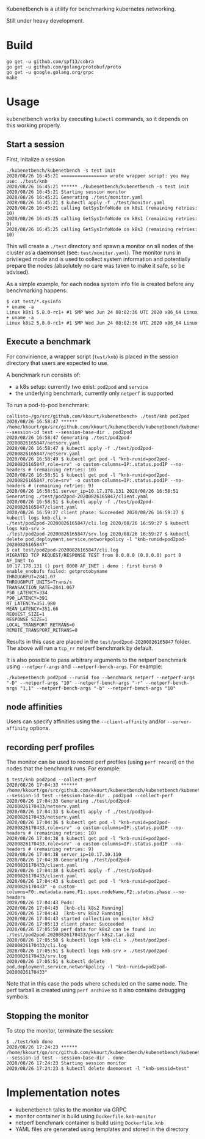 
Kubenetbench is a utility for benchmarking kubernetes networking.

Still under heavy development.

# Build


```
go get -u github.com/spf13/cobra
go get -u github.com/golang/protobuf/proto
go get -u google.golang.org/grpc
make
```

# Usage

kubenetbench works by executing `kubectl` commands, so it depends on this
working properly.

## Start a session

First, initalize a session
```
./kubenetbench/kubenetbench -s test init
2020/08/26 16:45:21 ================> wrote wrapper script: you may use: ./test/knb
2020/08/26 16:45:21 ****** ./kubenetbench/kubenetbench -s test init
2020/08/26 16:45:21 Starting session monitor
2020/08/26 16:45:21 Generating ./test/monitor.yaml
2020/08/26 16:45:21 $ kubectl apply -f ./test/monitor.yaml
2020/08/26 16:45:21 calling GetSysInfoNode on k8s1 (remaining retries: 10)
2020/08/26 16:45:25 calling GetSysInfoNode on k8s1 (remaining retries: 9)
2020/08/26 16:45:25 calling GetSysInfoNode on k8s2 (remaining retries: 10)
```

This will create a `./test` directory and spawn a monitor on all nodes of the
cluster as a daemonset (see: `test/monitor.yaml`). The monitor runs in
privileged mode and is used to collect system information and  potentially
prepare the nodes (absolutely no care was taken to make it safe, so be advised).

As a simple example, for each nodea system info file is created before any
benchmarking happens:

```
$ cat test/*.sysinfo
+ uname -a
Linux k8s1 5.8.0-rc1+ #1 SMP Wed Jun 24 08:02:36 UTC 2020 x86_64 Linux
+ uname -a
Linux k8s2 5.8.0-rc1+ #1 SMP Wed Jun 24 08:02:36 UTC 2020 x86_64 Linux
```

## Execute a benchmark

For convinience, a wrapper script (`test/knb`) is placed in the session
directory that users are expected to use.

A benchmark run consists of:
 * a k8s setup: currently two exist: `pod2pod` and `service`
 * the underlying benchmark, currently only `netperf` is supported

To run a pod-to-pod benchmark:

```
callisto~/go/src/github.com/kkourt/kubenetbench> ./test/knb pod2pod
2020/08/26 16:58:47 ****** /home/kkourt/go/src/github.com/kkourt/kubenetbench/kubenetbench/kubenetbench --session-id test --session-base-dir . pod2pod
2020/08/26 16:58:47 Generating ./test/pod2pod-20200826165847/netserv.yaml
2020/08/26 16:58:47 $ kubectl apply -f ./test/pod2pod-20200826165847/netserv.yaml
2020/08/26 16:58:49 $ kubectl get pod -l "knb-runid=pod2pod-20200826165847,role=srv" -o custom-columns=IP:.status.podIP --no-headers # (remaining retries: 10)
2020/08/26 16:58:51 $ kubectl get pod -l "knb-runid=pod2pod-20200826165847,role=srv" -o custom-columns=IP:.status.podIP --no-headers # (remaining retries: 9)
2020/08/26 16:58:51 server_ip=10.17.178.131 2020/08/26 16:58:51 Generating ./test/pod2pod-20200826165847/client.yaml
2020/08/26 16:58:51 $ kubectl apply -f ./test/pod2pod-20200826165847/client.yaml
2020/08/26 16:59:27 client phase: Succeeded 2020/08/26 16:59:27 $ kubectl logs knb-cli >
./test/pod2pod-20200826165847/cli.log 2020/08/26 16:59:27 $ kubectl logs knb-srv >
./test/pod2pod-20200826165847/srv.log 2020/08/26 16:59:27 $ kubectl delete pod,deployment,service,networkpolicy -l "knb-runid=pod2pod-20200826165847"
$ cat test/pod2pod-20200826165847/cli.log
MIGRATED TCP REQUEST/RESPONSE TEST from 0.0.0.0 (0.0.0.0) port 0 AF_INET to
10.17.178.131 () port 8000 AF_INET : demo : first burst 0
enable_enobufs failed: getprotobyname
THROUGHPUT=2841.07
THROUGHPUT_UNITS=Trans/s
TRANSACTION_RATE=2841.067
P50_LATENCY=334
P90_LATENCY=391
RT_LATENCY=351.980
MEAN_LATENCY=351.66
REQUEST_SIZE=1
RESPONSE_SIZE=1
LOCAL_TRANSPORT_RETRANS=0
REMOTE_TRANSPORT_RETRANS=0
```

Results in this case are placed in the `test/pod2pod-20200826165847` folder. The
above will run a `tcp_rr` netperf benchmark by default.

It is also possible to pass arbitrary arguments to the netperf benchmark using
`--netperf-args` and `--netperf-bench-args`. For example:
```
./kubenetbench pod2pod --runid foo --benchmark netperf --netperf-args "-D" --netperf-args "10" --netperf-bench-args "-r" --netperf-bench-args "1,1" --netperf-bench-args "-b" --netperf-bench-args "10"
```

## node affinities

Users can specify affinities using the `--client-affinity` and/or
`--server-affinity` options.

## recording perf profiles

The monitor can be used to record perf profiles (using `perf record`) on the
nodes that the benchmark runs. For example:


```
$ test/knb pod2pod --collect-perf
2020/08/26 17:04:33 ****** /home/kkourt/go/src/github.com/kkourt/kubenetbench/kubenetbench/kubenetbench --session-id test --session-base-dir . pod2pod --collect-perf
2020/08/26 17:04:33 Generating ./test/pod2pod-20200826170433/netserv.yaml
2020/08/26 17:04:33 $ kubectl apply -f ./test/pod2pod-20200826170433/netserv.yaml
2020/08/26 17:04:36 $ kubectl get pod -l "knb-runid=pod2pod-20200826170433,role=srv" -o custom-columns=IP:.status.podIP --no-headers # (remaining retries: 10)
2020/08/26 17:04:38 $ kubectl get pod -l "knb-runid=pod2pod-20200826170433,role=srv" -o custom-columns=IP:.status.podIP --no-headers # (remaining retries: 9)
2020/08/26 17:04:38 server_ip=10.17.10.110
2020/08/26 17:04:38 Generating ./test/pod2pod-20200826170433/client.yaml
2020/08/26 17:04:38 $ kubectl apply -f ./test/pod2pod-20200826170433/client.yaml
2020/08/26 17:04:43 $ kubectl get pod -l "knb-runid=pod2pod-20200826170433" -o custom-columns=F0:.metadata.name,F1:.spec.nodeName,F2:.status.phase --no-headers
2020/08/26 17:04:43 Pods:
2020/08/26 17:04:43  [knb-cli k8s2 Running]
2020/08/26 17:04:43  [knb-srv k8s2 Running]
2020/08/26 17:04:43 started collection on monitor k8s2
2020/08/26 17:05:13 client phase: Succeeded
2020/08/26 17:05:50 perf data for k8s2 can be found in: ./test/pod2pod-20200826170433/perf-k8s2.tar.bz2
2020/08/26 17:05:50 $ kubectl logs knb-cli > ./test/pod2pod-20200826170433/cli.log
2020/08/26 17:05:51 $ kubectl logs knb-srv > ./test/pod2pod-20200826170433/srv.log
2020/08/26 17:05:51 $ kubectl delete pod,deployment,service,networkpolicy -l "knb-runid=pod2pod-20200826170433"
```

Note that in this case the pods where scheduled on the same node. The perf
tarball is created using `perf archive` so it also contains debugging symbols.

## Stopping the monitor

To stop the monitor, terminate the session:

```
$ ./test/knb done
2020/08/26 17:24:23 ****** /home/kkourt/go/src/github.com/kkourt/kubenetbench/kubenetbench/kubenetbench --session-id test --session-base-dir . done
2020/08/26 17:24:23 Starting session monitor
2020/08/26 17:24:23 $ kubectl delete daemonset -l "knb-sessid=test"
```


# Implementation notes

* kubenetbench talks to the monitor via GRPC
* monitor container is build using `Dockerfile.knb-monitor`
* netperf benchmark container is build using `Dockerfile.knb`
* YAML files are generated using templates and stored in the directory
